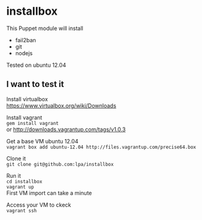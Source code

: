 installbox
==========

This Puppet module will install
* fail2ban
* git
* nodejs

Tested on ubuntu 12.04 

## I want to test it 

Install virtualbox  
https://www.virtualbox.org/wiki/Downloads

Install vagrant  
`gem install vagrant`  
or http://downloads.vagrantup.com/tags/v1.0.3

Get a base VM ubuntu 12.04  
`vagrant box add ubuntu-12.04 http://files.vagrantup.com/precise64.box`

Clone it   
`git clone git@github.com:lpa/installbox`

Run it   
`cd installbox`   
`vagrant up`    
First VM import can take a minute

Access your VM to ckeck    
`vagrant ssh`

